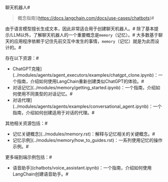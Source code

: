 聊天机器人#

> 概念指南](https://docs.langchain.com/docs/use-cases/chatbots)#


由于语言模型擅长生成文本，因此非常适合用于创建聊天机器人。#
除了基本提示/LLM以外，了解聊天机器人的一个重要概念是`memory`（记忆）。#
大多数基于聊天的应用程序依赖于记住先前交互中发生的事情，`memory`（记忆）就是为此而设计的。#

存在以下资源：#
- ChatGPT克隆](../modules/agents/agent_executors/examples/chatgpt_clone.ipynb)：一个指南，介绍如何使用LangChain重新创建类似ChatGPT的体验。#
- 对话记忆](../modules/memory/getting_started.ipynb)：一个指南，介绍如何使用不同类型的对话记忆。#
- 对话代理](../modules/agents/agents/examples/conversational_agent.ipynb)：一个指南，介绍如何创建适用于对话的代理。#


其他相关资源包括：#
- 记忆关键概念](../modules/memory.rst)：解释与记忆相关的关键概念。#
- 记忆示例](../modules/memory/how_to_guides.rst)：一系列使用记忆的操作示例。#

更多端到端示例包括：#
- 语音助手](chatbots/voice_assistant.ipynb)：一个指南，介绍如何使用LangChain创建语音助手。#
